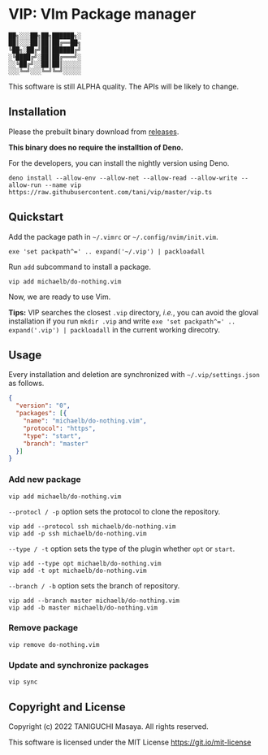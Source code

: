 # VIP: VIm Package manager

    ██╗░░░██╗██╗██████╗░
    ██║░░░██║██║██╔══██╗
    ╚██╗░██╔╝██║██████╔╝
    ░╚████╔╝░██║██╔═══╝░
    ░░╚██╔╝░░██║██║░░░░░
    ░░░╚═╝░░░╚═╝╚═╝░░░░░

This software is still ALPHA quality. The APIs will be likely to change.

## Installation

Please the prebuilt binary download
from [releases](https://github.com/tani/vip/releases).

**This binary does no require the installtion of Deno.**

For the developers, you can install the nightly version using Deno.

```
deno install --allow-env --allow-net --allow-read --allow-write --allow-run --name vip https://raw.githubusercontent.com/tani/vip/master/vip.ts
```

## Quickstart

Add the package path in `~/.vimrc` or `~/.config/nvim/init.vim`.

```vim
exe 'set packpath^=' .. expand('~/.vip') | packloadall
```

Run `add` subcommand to install a package.

```
vip add michaelb/do-nothing.vim
```

Now, we are ready to use Vim.

**Tips:** VIP searches the closest `.vip` directory, _i.e._,
you can avoid the gloval installation if you run `mkdir .vip`
and write `exe 'set packpath^=' .. expand('.vip') | packloadall`
in the current working direcotry.

## Usage

Every installation and deletion are synchronized with
`~/.vip/settings.json` as follows.

```json
{
  "version": "0",
  "packages": [{
    "name": "michaelb/do-nothing.vim",
    "protocol": "https",
    "type": "start",
    "branch": "master"
  }]
}
```

### Add new package

```
vip add michaelb/do-nothing.vim
```

`--protocl / -p` option sets the protocol to clone the repository.

```
vip add --protocol ssh michaelb/do-nothing.vim
vip add -p ssh michaelb/do-nothing.vim
```

`--type / -t` option sets the type of the plugin whether `opt` or `start`.

```
vip add --type opt michaelb/do-nothing.vim
vip add -t opt michaelb/do-nothing.vim
```

`--branch / -b` option sets the branch of repository.

```
vip add --branch master michaelb/do-nothing.vim
vip add -b master michaelb/do-nothing.vim
```

### Remove package

```
vip remove do-nothing.vim
```

### Update and synchronize packages

```
vip sync
```

## Copyright and License

Copyright (c) 2022 TANIGUCHI Masaya. All rights reserved.

This software is licensed under the MIT License https://git.io/mit-license

